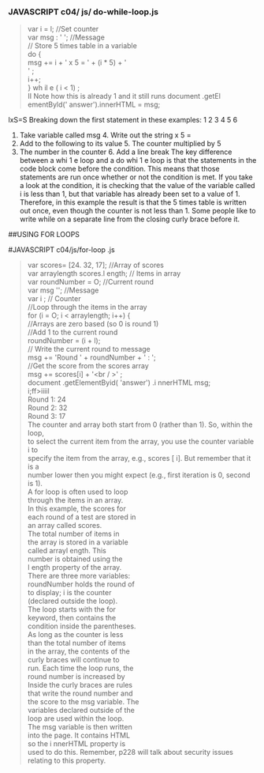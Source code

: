 ### JAVASCRIPT c04/ js/ do-while-loop.js  

>var i = l; //Set counter  
var msg : ' '; //Message      
 // Store 5 times table in a variable  
do {   
msg += i + ' x 5 = ' + (i * 5) + '<br I>' ;  
i++;  
} wh il e ( i < 1) ;   
>II Note how this is already 1 and it still runs 
document .getEl ementByld(' answer').innerHTML = msg; 


lxS=S 
Breaking down the first statement in these examples: 
1 2 3 4 5 6 
1. Take variable called msg 4. Write out the string x 5 = 
2. Add to the following to its value 5. The counter multiplied by 5 
3. The number in the counter 6. Add a line break 
The key difference between 
a whi 1 e loop and a do whi 1 e 
loop is that the statements in 
the code block come before the 
condition. This means that those 
statements are run once whether 
or not the condition is met. 
If you take a look at the 
condition, it is checking that the 
value of the variable called i is 
less than 1, but that variable has 
already been set to a value of 1. 
Therefore, in this example the 
result is that the 5 times table is 
written out once, even though 
the counter is not less than 1. 
Some people like to write while 
on a separate line from the 
closing curly brace before it.  

##USING FOR LOOPS  

#JAVASCRIPT c04/js/for-loop .js  

>var scores= [24. 32, 17]; //Array of scores  
var arraylength scores.l ength; // Items in array  
var roundNumber = O; //Current round  
var msg ''; //Message  
var i ; // Counter  
//Loop through the items in the array  
for (i = O; i < arraylength; i++) {  
//Arrays are zero based (so 0 is round 1)  
//Add 1 to the current round  
roundNumber = (i + l);  
// Write the current round to message  
msg += 'Round ' + roundNumber + ' : ';  
//Get the score from the scores array  
msg += scores[i] + '<br / >' ;  
document .getElementByid( 'answer') .i nnerHTML msg;  
i;ff>iiiil  
Round 1: 24  
Round 2: 32  
Round 3: 17  
The counter and array both start from 0 (rather than 1). So, within the loop,  
to select the current item from the array, you use the counter variable i to  
specify the item from the array, e.g., scores [ i]. But remember that it is a  
number lower then you might expect (e.g., first iteration is 0, second is 1).  
A for loop is often used to loop  
through the items in an array.  
In this example, the scores for  
each round of a test are stored in  
an array called scores.  
The total number of items in  
the array is stored in a variable  
called arrayl ength. This  
number is obtained using the  
l ength property of the array.  
There are three more variables:  
roundNumber holds the round of   
to display; i is the counter  
(declared outside the loop).  
The loop starts with the for  
keyword, then contains the  
condition inside the parentheses.  
As long as the counter is less  
than the total number of items  
in the array, the contents of the  
curly braces will continue to  
run. Each time the loop runs, the  
round number is increased by     
Inside the curly braces are rules  
that write the round number and  
the score to the msg variable. The  
variables declared outside of the  
loop are used within the loop.  
The msg variable is then written  
into the page. It contains HTML  
so the i nnerHTML property is  
used to do this. Remember,
p228 will talk about security
issues relating to this property.

